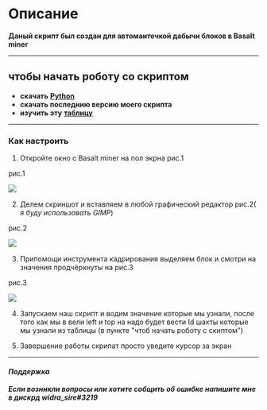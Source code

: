 # Описание
**Даный скрипт был создан для автомаитечкой дабычи блоков в Basalt miner**

___________________________________________________________

## **чтобы начать роботу со скриптом**

- **скачать** [**Python**](https://www.python.org/downloads/)
- **скачать последнию версию моего скрипта**
- **изучить эту** [**таблицу**](https://github.com/Asphalt228i/automatic-mainer-Basalt-MIner/blob/main/table.md)

---
### **Как настроить**

1. Откройте окно с Basalt miner на пол экрна рис.1


рис.1

![ ](https://github.com/Asphalt228i/automatic-mainer-Basalt-MIner/assets/98819672/0c2a47a1-254b-4ea3-9f5c-0ad8f06d05a7)


2. Делем скриншот и вставляем в любой графический редактор рис.2(
*я буду использовать GIMP*)

рис.2

![ ](https://github.com/Asphalt228i/automatic-mainer-Basalt-MIner/assets/98819672/b7a1b59d-4f02-4065-a1d0-80c549059ab5)

3. Припомощи инструмента кадрирования выделяем  блок и смотри на значения
продчёркнуты на рис.3

рис.3

![ ](https://github.com/Asphalt228i/automatic-mainer-Basalt-MIner/assets/98819672/7f8bba1c-c67b-452d-954e-cda3e1f60e3f)


4. Запускаем наш скрипт и водим значение которые мы узнали,
после того как мы в вели left и top на надо будет вести Id шахты
которые мы узнали из таблицы (в пункте "чтоб начать роботу с скиптом")


5. Завершение работы скрипат просто уведите курсор за экран

----

#### _Поддержка_

_**Если возникли вопросы или хотите собщить об ошибке напишите мне
в дискрд widra_sire#3219**_
